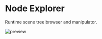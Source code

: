 # Node Explorer
 Runtime scene tree browser and manipulator.

![preview](https://github.com/user-attachments/assets/b7ebd2f5-16e9-4c22-ab2c-dea63a300b07)
